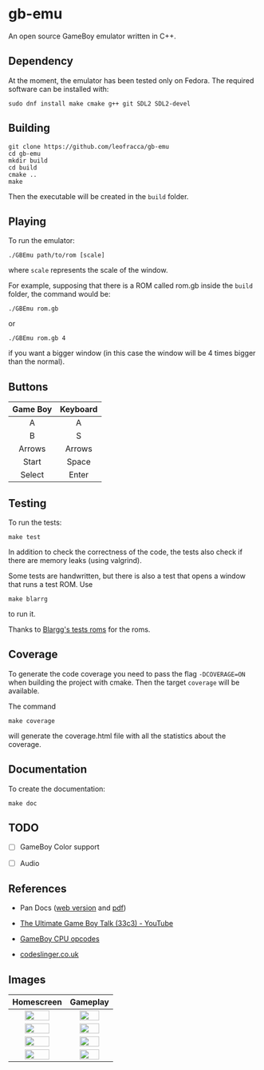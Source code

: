 # gb-emu

An open source GameBoy emulator written in C++.

## Dependency

At the moment, the emulator has been tested only on Fedora. The required software can be installed with:

```shell
sudo dnf install make cmake g++ git SDL2 SDL2-devel
```

## Building

```shell
git clone https://github.com/leofracca/gb-emu
cd gb-emu
mkdir build
cd build
cmake ..
make
```

Then the executable will be created in the `build` folder.

## Playing

To run the emulator:

```shell
./GBEmu path/to/rom [scale]
```

where `scale` represents the scale of the window.

For example, supposing that there is a ROM called rom.gb inside the `build` folder, the command would be:

```shell
./GBEmu rom.gb
```

or

```shell
./GBEmu rom.gb 4
```

if you want a bigger window (in this case the window will be 4 times bigger than the normal).

## Buttons

| Game Boy | Keyboard |
|:--------:|:--------:|
| A        | A        |
| B        | S        |
| Arrows   | Arrows   |
| Start    | Space    |
| Select   | Enter    |

## Testing

To run the tests:

```shell
make test
```

In addition to check the correctness of the code, the tests also check if there are memory leaks (using valgrind).

Some tests are handwritten, but there is also a test that opens a window that runs a test ROM. Use

```shell
make blarrg
```

to run it.

Thanks to [Blargg's tests roms](https://github.com/retrio/gb-test-roms) for the roms.

## Coverage

To generate the code coverage you need to pass the flag `-DCOVERAGE=ON` when building the project with cmake. Then the target `coverage` will be available.

The command

```shell
make coverage
```

will generate the coverage.html file with all the statistics about the coverage.

## Documentation

To create the documentation:

```shell
make doc
```

## TODO

- [ ] GameBoy Color support

- [ ] Audio

## References

- Pan Docs ([web version](https://gbdev.io/pandocs/) and [pdf](PanDocs/GB.pdf))

- [The Ultimate Game Boy Talk (33c3) - YouTube](https://www.youtube.com/watch?v=HyzD8pNlpwI)

- [GameBoy CPU opcodes](https://www.pastraiser.com/cpu/gameboy/gameboy_opcodes.html)

- [codeslinger.co.uk](http://www.codeslinger.co.uk/pages/projects/gameboy.html)

## Images
| Homescreen | Gameplay |
|:-------------------:|:-------------------:|
| <img src='https://github.com/leofracca/gb-emu/blob/main/images/poke_homescreen.png' width='70%'/> | <img src='https://github.com/leofracca/gb-emu/blob/main/images/poke_play.png' width='70%'/> |
| <img src='https://github.com/leofracca/gb-emu/blob/main/images/zelda_homescreen.png' width='70%'/> | <img src='https://github.com/leofracca/gb-emu/blob/main/images/zelda_play.png' width='70%'/> |
| <img src='https://github.com/leofracca/gb-emu/blob/main/images/tetris_homescreen.png' width='70%'/> | <img src='https://github.com/leofracca/gb-emu/blob/main/images/tetris_play.png' width='70%'/> |
| <img src='https://github.com/leofracca/gb-emu/blob/main/images/pacman_homescreen.png' width='70%'/> | <img src='https://github.com/leofracca/gb-emu/blob/main/images/pacman_play.png' width='70%'/> |
